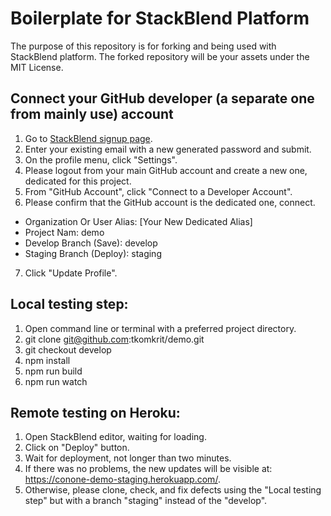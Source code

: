 # Boilerplate for StackBlend Platform

The purpose of this repository is for forking and being used with StackBlend platform. The forked repository will be your assets under the MIT License.

## Connect your GitHub developer (a separate one from mainly use) account
1. Go to [StackBlend signup page](https://pages.github.com/).
2. Enter your existing email with a new generated password and submit.
3. On the profile menu, click "Settings".
4. Please logout from your main GitHub account and create a new one, dedicated for this project.
5. From "GitHub Account", click "Connect to a Developer Account".
6. Please confirm that the GitHub account is the dedicated one, connect.
  - Organization Or User Alias: [Your New Dedicated Alias]
  - Project Nam: demo
  - Develop Branch (Save): develop
  - Staging Branch (Deploy): staging
7. Click "Update Profile".

## Local testing step:
1. Open command line or terminal with a preferred project directory.
2. git clone git@github.com:tkomkrit/demo.git
3. git checkout develop
4. npm install
5. npm run build
6. npm run watch

## Remote testing on Heroku:
1. Open StackBlend editor, waiting for loading.
2. Click on "Deploy" button.
3. Wait for deployment, not longer than two minutes.
4. If there was no problems, the new updates will be visible at: https://conone-demo-staging.herokuapp.com/.
5. Otherwise, please clone, check, and fix defects using the "Local testing step" but with a branch "staging" instead of the "develop".
